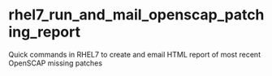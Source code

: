 # rhel7_run_and_mail_openscap_patching_report
Quick commands in RHEL7 to create and email HTML report of most recent OpenSCAP missing patches

